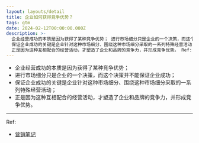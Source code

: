 ```yaml
---
layout: layouts/detail
title: 企业如何获得竞争优势？
tags: gtm
date: 2024-02-12T00:00:00.000Z
description: >-
  企业经营成功的本质是因为获得了某种竞争优势； 进行市场细分只是企业的一个决策，而这个决策并不能保证企业成功；
  保证企业成功的关键是企业针对这种市场细分、围绕这种市场细分采取的一系列特殊经营活动；
  正是因为这种互相配合的经营活动，才塑造了企业和品牌的竞争力，并形成竞争优势。 Ref: 营销笔记
---
```

* 企业经营成功的本质是因为获得了某种竞争优势；
* 进行市场细分只是企业的一个决策，而这个决策并不能保证企业成功；
* 保证企业成功的关键是企业针对这种市场细分、围绕这种市场细分采取的一系列特殊经营活动；
* 正是因为这种互相配合的经营活动，才塑造了企业和品牌的竞争力，并形成竞争优势。

---

Ref:
* <a href="https://yd.qq.com/web/bookDetail/0fd322c0813ab705bg019599" target="_blank">营销笔记</a>
